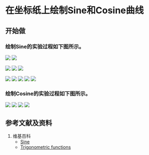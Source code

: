 # 在坐标纸上绘制Sine和Cosine曲线

## 开始做

### 绘制Sine的实验过程如下图所示。

![](/images/欧几里得几何/在坐标纸上绘制Sine和Cosine曲线/0a1.jpg)
![](/images/欧几里得几何/在坐标纸上绘制Sine和Cosine曲线/0a2.jpg)

![](/images/欧几里得几何/在坐标纸上绘制Sine和Cosine曲线/1a1.jpg)
![](/images/欧几里得几何/在坐标纸上绘制Sine和Cosine曲线/1a2.jpg)
![](/images/欧几里得几何/在坐标纸上绘制Sine和Cosine曲线/1a3.jpg)

![](/images/欧几里得几何/在坐标纸上绘制Sine和Cosine曲线/2a1.jpg)
![](/images/欧几里得几何/在坐标纸上绘制Sine和Cosine曲线/2a2.jpg)
![](/images/欧几里得几何/在坐标纸上绘制Sine和Cosine曲线/2a3.jpg)
![](/images/欧几里得几何/在坐标纸上绘制Sine和Cosine曲线/2a4.jpg)
![](/images/欧几里得几何/在坐标纸上绘制Sine和Cosine曲线/2a5.jpg)

### 绘制Cosine的实验过程如下图所示。

![](/images/欧几里得几何/在坐标纸上绘制Sine和Cosine曲线/3a1.jpg)
![](/images/欧几里得几何/在坐标纸上绘制Sine和Cosine曲线/3a2.jpg)
![](/images/欧几里得几何/在坐标纸上绘制Sine和Cosine曲线/3a3.jpg)
![](/images/欧几里得几何/在坐标纸上绘制Sine和Cosine曲线/3a4.jpg)

## 参考文献及资料

1. 维基百科
	- [Sine](https://en.wikipedia.org/wiki/Sine) 
	- [Trigonometric functions](https://en.wikipedia.org/wiki/Trigonometric_functions) 

